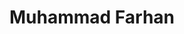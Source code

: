 ---
title: "Muhammad Farhan"
thumb: "profile.jpg"
bio: "Karim is just open source geek."
social:
   twitter: "@justnull"
---